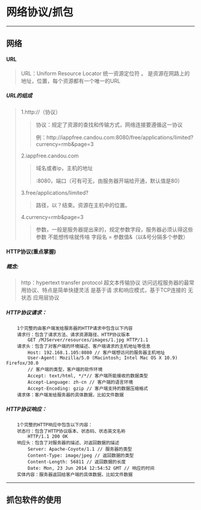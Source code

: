 # 网络协议\/抓包

---

## 网络

#### URL

> URL：Uniform Resource Locator 统一资源定位符 。 是资源在网路上的地址，位置，每个资源都有一个唯一的URL

##### URL的组成

> 1.http:\/\/（协议）
> 
> > 协议：规定了资源的查找和传输方式，网络连接要遵循这一协议
> > 
> > 例：http:\/\/iappfree.candou.com:8080\/free\/applications\/limited?currency=rmb&page=3
> 
> 2.iappfree.candou.com
> 
> > 域名或者ip，主机的地址
> > 
> > :8080，端口（可有可无，由服务器开端给开通，默认值是80）
> 
> 3.free\/applications\/limited?
> 
> > 路径，以？结束。资源在主机中的位置。
> 
> 4.currency=rmb&page=3
> 
> > 参数，一般是服务器提出来的，规定参数字段，服务器必须认得这些参数
> > 不能想传啥就传啥
> > 字段名 = 参数值&（以&号分隔多个参数）

#### HTTP协议\(重点掌握\)

##### 概念:

> http：hypertext transfer protocol 超文本传输协议
>          访问远程服务器的最常用协议、特点是简单快捷灵活
>          是基于请 求和响应模式，基于TCP连接的 无状态 应用层协议

##### HTTP协议请求：

```
    1个完整的由客户端发给服务器的HTTP请求中包含以下内容
    请求行：包含了请求方法、请求资源路径、HTTP协议版本
   		GET /MJServer/resources/images/1.jpg HTTP/1.1
    请求头：包含了对客户端的环境描述、客户端请求的主机地址等信息
    	Host: 192.168.1.105:8080 // 客户端想访问的服务器主机地址
    	User-Agent: Mozilla/5.0 (Macintosh; Intel Mac OS X 10.9) Firefox/30.0
		// 客户端的类型，客户端的软件环境
    	Accept: text/html, */*// 客户端所能接收的数据类型
    	Accept-Language: zh-cn // 客户端的语言环境
    	Accept-Encoding: gzip // 客户端支持的数据压缩格式
    请求体：客户端发给服务器的具体数据，比如文件数据
```

##### HTTP协议响应：

```
    1个完整的HTTP响应中包含以下内容：
    状态行：包含了HTTP协议版本、状态码、状态英文名称
    	HTTP/1.1 200 OK
    响应头：包含了对服务器的描述、对返回数据的描述
    	Server: Apache-Coyote/1.1 // 服务器的类型
    	Content-Type: image/jpeg // 返回数据的类型
    	Content-Length: 56811 // 返回数据的长度
    	Date: Mon, 23 Jun 2014 12:54:52 GMT // 响应的时间
    实体内容：服务器返回给客户端的具体数据，比如文件数据
```

---

## 抓包软件的使用

